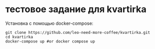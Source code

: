 # тестовое задание для kvartirka
Установка с помощью docker-compose:
```
git clone https://github.com/leo-need-more-coffee/kvartirka.git
cd kvartirka
docker-compose up #or docker compose up
```
